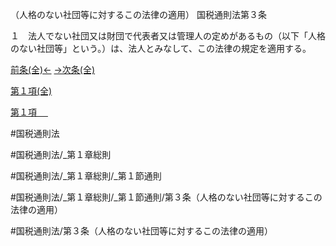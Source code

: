 （人格のない社団等に対するこの法律の適用）
国税通則法第３条

１　法人でない社団又は財団で代表者又は管理人の定めがあるもの（以下「人格のない社団等」という。）は、法人とみなして、この法律の規定を適用する。

[前条(全)←](国税通則法＿＿＿＿＿第２条_.md)    [→次条(全)](国税通則法＿＿＿＿＿第４条_.md)

[第１項(全)](国税通則法＿＿＿＿＿第３条第１項_.md)  

[第１項 　 ](国税通則法＿＿＿＿＿第３条第１項.md)  

#国税通則法

#国税通則法/_第１章総則

#国税通則法/_第１章総則/_第１節通則

#国税通則法/_第１章総則/_第１節通則/第３条（人格のない社団等に対するこの法律の適用）

#国税通則法/第３条（人格のない社団等に対するこの法律の適用）

